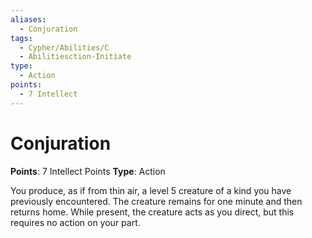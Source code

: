 ```yaml
---
aliases:
  - Conjuration
tags:
  - Cypher/Abilities/C
  - Abilitiesction-Initiate
type:
  - Action
points:
  - 7 Intellect
---
```


# Conjuration

**Points**: 7 Intellect Points
**Type**: Action

You produce, as if from thin air, a level 5 creature of a kind you have previously encountered. The creature remains for one minute and then returns home. While present, the creature acts as you direct, but this requires no action on your part.
